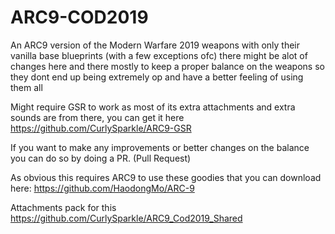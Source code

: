 # ARC9-COD2019
An ARC9 version of the Modern Warfare 2019 weapons with only their vanilla base blueprints (with a few exceptions ofc) there might be alot of changes here and there mostly to keep a proper balance on the weapons so they dont end up being extremely op and have a better feeling of using them all

Might require GSR to work as most of its extra attachments and extra sounds are from there, you can get it here
https://github.com/CurlySparkle/ARC9-GSR

If you want to make any improvements or better changes on the balance you can do so by doing a PR. (Pull Request)

As obvious this requires ARC9 to use these goodies that you can download here: https://github.com/HaodongMo/ARC-9

Attachments pack for this https://github.com/CurlySparkle/ARC9_Cod2019_Shared
